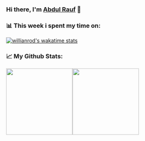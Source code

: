 ### Hi there, I'm [Abdul Rauf](https://github.com/rauf-21) 👋

### 📊 This week i spent my time on:

[![willianrod's wakatime stats](https://github-readme-stats.vercel.app/api/wakatime?username=rauf21&theme=dark&hide_border=true)](https://github.com/anuraghazra/github-readme-stats)

### 📈 My Github Stats: 

<div style="display: flex; flex-direction: row; flex-grow=1">
  <img height="180em" src="https://github-readme-stats.vercel.app/api?username=rauf-21&show_icons=true&theme=dark&hide_border=true" />
  <img height="180em" src="https://github-readme-stats.vercel.app/api/top-langs/?username=rauf-21&layout=compact&theme=dark&hide_border=true&count_private=true" />
</div>
